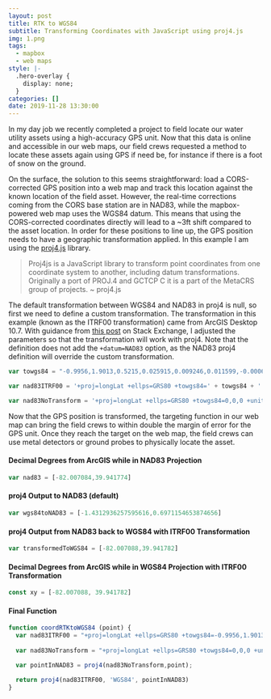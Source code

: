 ```yaml
---
layout: post
title: RTK to WGS84
subtitle: Transforming Coordinates with JavaScript using proj4.js
img: 1.png
tags:
  - mapbox
  - web maps
style: |-
  .hero-overlay {
    display: none;
  }
categories: []
date: 2019-11-28 13:30:00
---
```

In my day job we recently completed a project to field locate our water utility assets using a high-accuracy GPS unit. Now that this data is online and accessible in our web maps, our field crews requested a method to locate these assets again using GPS if need be, for instance if there is a foot of snow on the ground. 

On the surface, the solution to this seems straightforward: load a CORS-corrected GPS position into a web map and track this location against the known location of the field asset. However, the real-time corrections coming from the CORS base station are in NAD83, while the mapbox-powered web map uses the WGS84 datum. This means that using the CORS-corrected coordinates directly will lead to a ~3ft shift compared to the asset location. In order for these positions to line up, the GPS position needs to have a geographic transformation applied. In this example I am using the [proj4.js](http://proj4js.org/) library.

<blockquote>Proj4js is a JavaScript library to transform point coordinates from one coordinate system to another, including datum transformations. Originally a port of PROJ.4 and GCTCP C it is a part of the MetaCRS group of projects. ~ proj4.js</blockquote>

The default transformation between WGS84 and NAD83 in proj4 is null, so first we need to define a custom transformation. The transformation in this example (known as the ITRF00 transformation) came from ArcGIS Desktop 10.7. With guidance from [this post](https://gis.stackexchange.com/questions/112198/proj4-postgis-transformations-between-wgs84-and-nad83-transformations-in-alask) on Stack Exchange, I adjusted the parameters so that the transformation will work with proj4. Note that the definition does not add the ``+datum=NAD83`` option, as the NAD83 proj4 definition will override the custom transformation.

```Javascript
var towgs84 = "-0.9956,1.9013,0.5215,0.025915,0.009246,0.011599,-0.00062"

var nad83ITRF00 = '+proj=longLat +ellps=GRS80 +towgs84=' + towgs84 + ' +units=degrees +no_defs'

var nad83NoTransform = '+proj=longLat +ellps=GRS80 +towgs84=0,0,0 +units=degrees +no_defs'
```

Now that the GPS position is transformed, the targeting function in our web map can bring the field crews to within double the margin of error for the GPS unit. Once they reach the target on the web map, the field crews can use metal detectors or ground probes to physically locate the asset.

#### Decimal Degrees from ArcGIS while in NAD83 Projection

```Javascript
var nad83 = [-82.007084,39.941774]
```

#### proj4 Output to NAD83 (default)

```Javascript
var wgs84toNAD83 = [-1.4312936257595616,0.6971154653874656]
```

#### proj4 Output from NAD83 back to WGS84 with ITRF00 Transformation

```Javascript
var transformedToWGS84 = [-82.007088,39.941782]
```

#### Decimal Degrees from ArcGIS while in WGS84 Projection with ITRF00 Transformation

```Javascript
const xy = [-82.007088, 39.941782]
```

 
#### Final Function

```Javascript
function coordRTKtoWGS84 (point) {
  var nad83ITRF00 = "+proj=longLat +ellps=GRS80 +towgs84=-0.9956,1.9013,0.5215,0.025915,0.009246,0.011599,-0.00062 +units=degrees +no_defs";
  
  var nad83NoTransform = "+proj=longLat +ellps=GRS80 +towgs84=0,0,0 +units=degrees +no_defs";

  var pointInNAD83 = proj4(nad83NoTransform,point);

  return proj4(nad83ITRF00, 'WGS84', pointInNAD83)
}
```

 <script src="https://cdnjs.cloudflare.com/ajax/libs/proj4js/2.5.0/proj4.js"></script>
 <script>
//https://spatialreference.org/ref/sr-org/6787/
/*
var nad83cors96 = "+proj=longLat +ellps=GRS80 +towgs84=-0.9956,1.9013,0.5215,0.025915,0.009246,0.011599,-0.00062 +units=degrees +no_defs"

var nad83NoTransform = "+proj=longLat +ellps=GRS80 +towgs84=0,0,0 +units=degrees +no_defs"

//var input = document.querySelector(".input");

var code = document.getElementsByTagName("code");

console.log(code)

code[1].innerText = "var nad83ITRF00 = '" + nad83cors96 + "'\n\nvar nad83NoTransform = '" + nad83NoTransform + "'";

//input.addEventListener("keyup", convert);

function convert() {
  var value;
  //value = input.value.split(",");
  var point = [-82.007084, 39.941774]

  if (value && value.length > 1) {
    point = [Number(value[0]),Number(value[1])];
  }
  console.log(point)
  var dd = proj4(nad83NoTransform,point);

  code[3].innerText = "var wgs84toNAD83 = " + dd[0] + "," + dd[1]
 
  var transformed = coordRTKtoWGS84(point)
   
  code[4].innerText = "var transformedToWGS84 = " + transformed[0].toFixed(6) + "," + transformed[1].toFixed(6);

  document.querySelectorAll('pre code').forEach(function(block) {
    hljs.highlightBlock(block);
  });
}

window.onload = function() {
 // input.value = "-82.007084,39.941774";
 convert()
}

function coordRTKtoWGS84 (point) {
 var nad83ITRF00 = "+proj=longLat +ellps=GRS80 +towgs84=-0.9956,1.9013,0.5215,0.025915,0.009246,0.011599,-0.00062 +units=degrees +no_defs";
 var nad83NoTransform = "+proj=longLat +ellps=GRS80 +towgs84=0,0,0 +units=degrees +no_defs";
 
 var pointInNAD83 = proj4(nad83NoTransform,point);
  
 return proj4(nad83ITRF00, 'WGS84', pointInNAD83)
 
}*/

</script>
